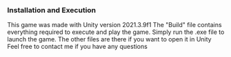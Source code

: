 ### Installation and Execution

This game was made with Unity version 2021.3.9f1 The "Build" file contains everything required to execute and play the game. Simply run the .exe file to launch the game. The other files are there if you want to open it in Unity Feel free to contact me if you have any questions

